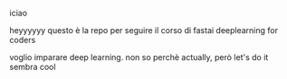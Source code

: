iciao

heyyyyyy questo è la repo per seguire il corso di fastai deeplearning for coders

voglio imparare deep learning. non so perchè actually, però let's do it sembra cool 



